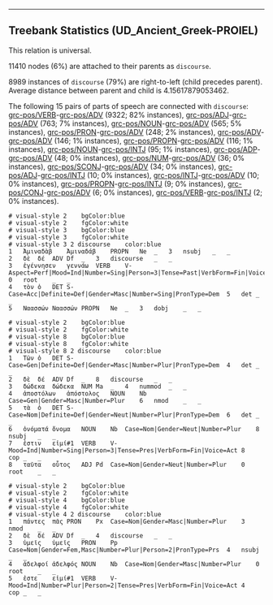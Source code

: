 

--------------------------------------------------------------------------------

## Treebank Statistics (UD_Ancient_Greek-PROIEL)

This relation is universal.

11410 nodes (6%) are attached to their parents as `discourse`.

8989 instances of `discourse` (79%) are right-to-left (child precedes parent).
Average distance between parent and child is 4.15617879053462.

The following 15 pairs of parts of speech are connected with `discourse`: [grc-pos/VERB]()-[grc-pos/ADV]() (9322; 82% instances), [grc-pos/ADJ]()-[grc-pos/ADV]() (763; 7% instances), [grc-pos/NOUN]()-[grc-pos/ADV]() (565; 5% instances), [grc-pos/PRON]()-[grc-pos/ADV]() (248; 2% instances), [grc-pos/ADV]()-[grc-pos/ADV]() (146; 1% instances), [grc-pos/PROPN]()-[grc-pos/ADV]() (116; 1% instances), [grc-pos/NOUN]()-[grc-pos/INTJ]() (95; 1% instances), [grc-pos/ADP]()-[grc-pos/ADV]() (48; 0% instances), [grc-pos/NUM]()-[grc-pos/ADV]() (36; 0% instances), [grc-pos/SCONJ]()-[grc-pos/ADV]() (34; 0% instances), [grc-pos/ADJ]()-[grc-pos/INTJ]() (10; 0% instances), [grc-pos/INTJ]()-[grc-pos/ADV]() (10; 0% instances), [grc-pos/PROPN]()-[grc-pos/INTJ]() (9; 0% instances), [grc-pos/CONJ]()-[grc-pos/ADV]() (6; 0% instances), [grc-pos/VERB]()-[grc-pos/INTJ]() (2; 0% instances).


~~~ conllu
# visual-style 2	bgColor:blue
# visual-style 2	fgColor:white
# visual-style 3	bgColor:blue
# visual-style 3	fgColor:white
# visual-style 3 2 discourse	color:blue
1	Ἀμιναδὰβ	Ἀμιναδάβ	PROPN	Ne	_	3	nsubj	_	_
2	δὲ	δέ	ADV	Df	_	3	discourse	_	_
3	ἐγέννησεν	γεννάω	VERB	V-	Aspect=Perf|Mood=Ind|Number=Sing|Person=3|Tense=Past|VerbForm=Fin|Voice=Act	0	root	_	_
4	τὸν	ὁ	DET	S-	Case=Acc|Definite=Def|Gender=Masc|Number=Sing|PronType=Dem	5	det	_	_
5	Ναασσών	Ναασσών	PROPN	Ne	_	3	dobj	_	_

~~~


~~~ conllu
# visual-style 2	bgColor:blue
# visual-style 2	fgColor:white
# visual-style 8	bgColor:blue
# visual-style 8	fgColor:white
# visual-style 8 2 discourse	color:blue
1	Τῶν	ὁ	DET	S-	Case=Gen|Definite=Def|Gender=Masc|Number=Plur|PronType=Dem	4	det	_	_
2	δὲ	δέ	ADV	Df	_	8	discourse	_	_
3	δώδεκα	δώδεκα	NUM	Ma	_	4	nummod	_	_
4	ἀποστόλων	ἀπόστολος	NOUN	Nb	Case=Gen|Gender=Masc|Number=Plur	6	nmod	_	_
5	τὰ	ὁ	DET	S-	Case=Nom|Definite=Def|Gender=Neut|Number=Plur|PronType=Dem	6	det	_	_
6	ὀνόματά	ὄνομα	NOUN	Nb	Case=Nom|Gender=Neut|Number=Plur	8	nsubj	_	_
7	ἐστιν	εἰμί#1	VERB	V-	Mood=Ind|Number=Sing|Person=3|Tense=Pres|VerbForm=Fin|Voice=Act	8	cop	_	_
8	ταῦτα	οὗτος	ADJ	Pd	Case=Nom|Gender=Neut|Number=Plur	0	root	_	_

~~~


~~~ conllu
# visual-style 2	bgColor:blue
# visual-style 2	fgColor:white
# visual-style 4	bgColor:blue
# visual-style 4	fgColor:white
# visual-style 4 2 discourse	color:blue
1	πάντες	πᾶς	PRON	Px	Case=Nom|Gender=Masc|Number=Plur	3	nmod	_	_
2	δὲ	δέ	ADV	Df	_	4	discourse	_	_
3	ὑμεῖς	ὑμεῖς	PRON	Pp	Case=Nom|Gender=Fem,Masc|Number=Plur|Person=2|PronType=Prs	4	nsubj	_	_
4	ἀδελφοί	ἀδελφός	NOUN	Nb	Case=Nom|Gender=Masc|Number=Plur	0	root	_	_
5	ἐστε	εἰμί#1	VERB	V-	Mood=Ind|Number=Plur|Person=2|Tense=Pres|VerbForm=Fin|Voice=Act	4	cop	_	_

~~~


